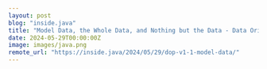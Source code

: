 ```yaml
---
layout: post
blog: "inside.java"
title: "Model Data, the Whole Data, and Nothing but the Data - Data Oriented Programming v1.1"
date: 2024-05-29T00:00:00Z
image: images/java.png
remote_url: "https://inside.java/2024/05/29/dop-v1-1-model-data/"
---
```

